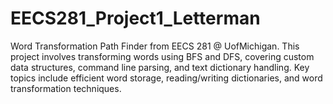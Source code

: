 # EECS281_Project1_Letterman
Word Transformation Path Finder from EECS 281 @ UofMichigan. This project involves transforming words using BFS and DFS, covering custom data structures, command line parsing, and text dictionary handling. Key topics include efficient word storage, reading/writing dictionaries, and word transformation techniques.
